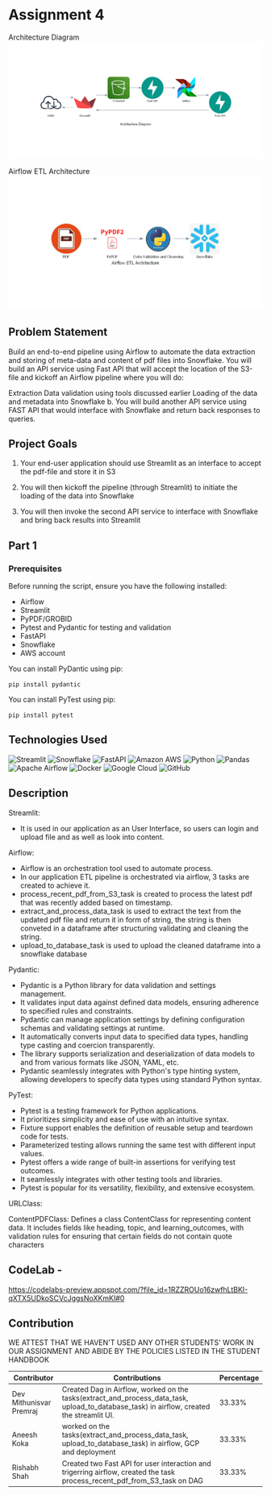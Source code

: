 # Assignment 4
Architecture Diagram
![Architecture Diagram](https://github.com/BigDataIA-Spring2024-Sec1-Team1/Assignment4/blob/main/architecture_diagram.png)

Airflow ETL Architecture
![Airflow ETL Architecture](https://github.com/BigDataIA-Spring2024-Sec1-Team1/Assignment4/blob/main/airflow_etl_architecture.png)

## Problem Statement
Build an end-to-end pipeline using Airflow to automate the data extraction and storing of meta-data and content of pdf files into Snowflake. 
You will build an API service using Fast API that will accept the location of the S3-file and kickoff an Airflow pipeline where you will do:

Extraction
Data validation using tools discussed earlier
Loading of the data and metadata into Snowflake
b. You will build another API service using FAST API that would interface with Snowflake and return back responses to queries. 

## Project Goals
1. Your end-user application should use Streamlit as an interface to accept the pdf-file and store it in S3

2. You will then kickoff the pipeline (through Streamlit) to initiate the loading of the data into Snowflake

3. You will then invoke the second API service to interface with Snowflake and bring back results into Streamlit

## Part 1

### Prerequisites

Before running the script, ensure you have the following installed:
- Airflow
- Streamlit
- PyPDF/GROBID
- Pytest and Pydantic for testing and validation
- FastAPI
- Snowflake
- AWS account


You can install PyDantic using pip:
```
pip install pydantic
```
You can install PyTest using pip:
```
pip install pytest
```
## Technologies Used

![Streamlit](https://img.shields.io/badge/Streamlit-FF4B4B?style=for-the-badge&logo=Streamlit&logoColor=white)
![Snowflake](https://img.shields.io/badge/Snowflake-29B5E8?style=for-the-badge&logo=Snowflake&logoColor=white)
![FastAPI](https://img.shields.io/badge/FastAPI-005571?style=for-the-badge&logo=fastapi)
![Amazon AWS](https://img.shields.io/badge/Amazon_AWS-FF9900?style=for-the-badge&logo=amazonaws&logoColor=white)
![Python](https://img.shields.io/badge/Python-3776AB?style=for-the-badge&logo=Python&logoColor=white)
![Pandas](https://img.shields.io/badge/Pandas-150458?style=for-the-badge&logo=pandas&logoColor=white)
![Apache Airflow](https://img.shields.io/badge/Apache_Airflow-017CEE?style=for-the-badge&logo=ApacheAirflow&logoColor=white)
![Docker](https://img.shields.io/badge/Docker-2496ED?style=for-the-badge&logo=Docker&logoColor=white)
![Google Cloud](https://img.shields.io/badge/Google_Cloud-4285F4?style=for-the-badge&logo=google-cloud&logoColor=white)
![GitHub](https://img.shields.io/badge/GitHub-100000?style=for-the-badge&logo=github&logoColor=white)


## Description

Streamlit:

- It is used in our application as an User Interface, so users can login and upload file and as well as look into content.

Airflow:

- Airflow is an orchestration tool used to automate process.
- In our application ETL pipeline is orchestrated via airflow, 3 tasks are created to achieve it.
-  process_recent_pdf_from_S3_task is created to process the latest pdf that was recently added based on timestamp.
-  extract_and_process_data_task is used to extract the text from the updated pdf file and return it in form of string, the string is then conveted in a dataframe after structuring validating and cleaning the string.
-  upload_to_database_task is used to upload the cleaned dataframe into a snowflake database

Pydantic:

- Pydantic is a Python library for data validation and settings management.
- It validates input data against defined data models, ensuring adherence to specified rules and constraints.
- Pydantic can manage application settings by defining configuration schemas and validating settings at runtime.
- It automatically converts input data to specified data types, handling type casting and coercion transparently.
- The library supports serialization and deserialization of data models to and from various formats like JSON, YAML, etc.
- Pydantic seamlessly integrates with Python's type hinting system, allowing developers to specify data types using standard Python syntax.

PyTest: 

- Pytest is a testing framework for Python applications.
- It prioritizes simplicity and ease of use with an intuitive syntax.
- Fixture support enables the definition of reusable setup and teardown code for tests.
- Parameterized testing allows running the same test with different input values.
- Pytest offers a wide range of built-in assertions for verifying test outcomes.
- It seamlessly integrates with other testing tools and libraries.
- Pytest is popular for its versatility, flexibility, and extensive ecosystem.

URLClass: 

ContentPDFClass: Defines a class ContentClass for representing content data. 
It includes fields like  heading, topic, and learning_outcomes, 
with validation rules for ensuring that certain fields do not contain quote characters






## CodeLab - 
https://codelabs-preview.appspot.com/?file_id=1RZZROUo16zwfhLtBKI-qXTX5UDkoSCVcJggsNoXKmKI#0

  ## Contribution
WE ATTEST THAT WE HAVEN'T USED ANY OTHER STUDENTS' WORK IN OUR ASSIGNMENT AND ABIDE BY THE POLICIES LISTED IN THE STUDENT HANDBOOK

| Contributor | Contributions            | Percentage |
|-------------|--------------------------|------------|
| Dev Mithunisvar Premraj       | Created Dag in Airflow, worked on the tasks(extract_and_process_data_task, upload_to_database_task) in airflow, created the streamlit UI.|33.33%|
| Aneesh Koka        | worked on the tasks(extract_and_process_data_task, upload_to_database_task) in airflow, GCP and deployment | 33.33% |
| Rishabh Shah         | Created two Fast API for user interaction and trigerring airflow, created the task process_recent_pdf_from_S3_task on DAG| 33.33% |

